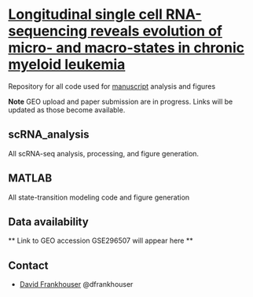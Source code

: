 # [Longitudinal single cell RNA-sequencing reveals evolution of micro- and macro-states in chronic myeloid leukemia](https://www.biorxiv.org/content/10.1101/2025.05.14.653262v1)

Repository for all code used for [manuscript](https://www.biorxiv.org/content/10.1101/2025.05.14.653262v1) analysis and figures

 **Note** GEO upload and paper submission are in progress. Links will be updated as those become available.

## scRNA_analysis

  All scRNA-seq analysis, processing, and figure generation.

## MATLAB

  All state-transition modeling code and figure generation

## Data availability
  ** Link to GEO accession GSE296507 will appear here **

## Contact

- [David Frankhouser](mailto:dfrankhouse@coh.org) @dfrankhouser
